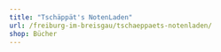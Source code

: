 ```yaml
---
title: "Tschäppät's NotenLaden"
url: /freiburg-im-breisgau/tschaeppaets-notenladen/
shop: Bücher
---
```

